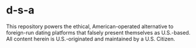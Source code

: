 # d-s-a
This repository powers the ethical, American-operated alternative to foreign-run dating platforms that falsely present themselves as U.S.-based. All content herein is U.S.-originated and maintained by a U.S. Citizen.
